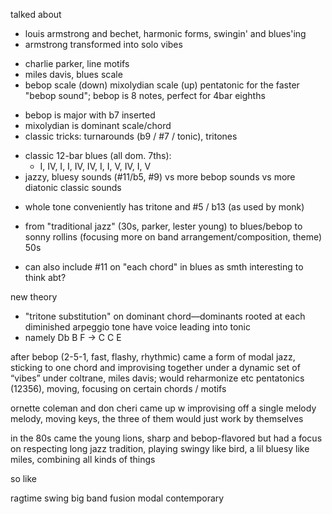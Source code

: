 talked about
- louis armstrong and bechet, harmonic forms, swingin' and blues'ing
- armstrong transformed into solo vibes
* charlie parker, line motifs
* miles davis, blues scale
* bebop scale (down) mixolydian scale (up) pentatonic for the faster "bebop sound"; bebop is 8 notes, perfect for 4bar eighths
- bebop is major with b7 inserted
- mixolydian is dominant scale/chord
- classic tricks: turnarounds (b9 / #7 / tonic), tritones
* classic 12-bar blues (all dom. 7ths):
	* I, IV, I, I, IV, IV, I, I, V, IV, I, V
* jazzy, bluesy sounds (#11/b5, #9) vs more bebop sounds vs more diatonic classic sounds
- whole tone conveniently has tritone and #5 / b13 (as used by monk)
* from "traditional jazz" (30s, parker, lester young) to blues/bebop to sonny rollins (focusing more on band arrangement/composition, theme) 50s
- can also include #11 on "each chord" in blues as smth interesting to think abt?

new theory
- "tritone substitution" on dominant chord—dominants rooted at each diminished arpeggio tone have voice leading into tonic
- namely Db B F -> C C E

after bebop (2-5-1, fast, flashy, rhythmic) came a form of modal jazz, sticking to one chord and improvising together under a dynamic set of “vibes” under coltrane, miles davis; would reharmonize etc
pentatonics (12356), moving, focusing on certain chords / motifs

ornette coleman and don cheri came up w improvising off a single melody melody, moving keys, the three of them would just work by themselves

in the 80s came the young lions, sharp and bebop-flavored but had a focus on respecting long jazz tradition, playing swingy like bird, a lil bluesy like miles, combining all kinds of things

so like

ragtime
swing
big band
fusion
modal
contemporary

